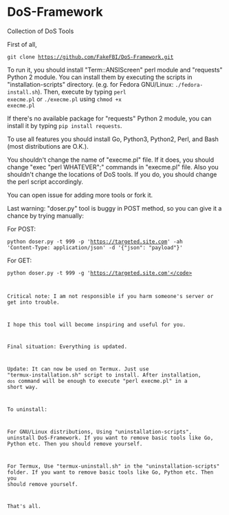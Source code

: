 # DoS-Framework
Collection of DoS Tools

First of all,

<code>git clone https://github.com/FakeFBI/DoS-Framework.git</code>

To run it, you should install "Term::ANSIScreen" perl module and "requests" Python 2 module. You can install them by executing the scripts in "installation-scripts" directory. (e.g. for Fedora GNU/Linux: <code>./fedora-install.sh</code>). Then, execute by typing <code>perl execme.pl</code> or <code>./execme.pl</code> using <code>chmod +x execme.pl</code>

If there's no available package for "requests" Python 2 module, you can install it by typing <code>pip install requests</code>.

To use all features you should install Go, Python3, Python2, Perl, and Bash (most distributions are O.K.).

You shouldn't change the name of "execme.pl" file. If it does, you should change "exec "perl WHATEVER";" commands in "execme.pl" file. Also you shouldn't change the locations of DoS tools. If you do, you should change the perl script accordingly.

You can open issue for adding more tools or fork it.

Last warning: "doser.py" tool is buggy in POST method, so you can give it a chance by trying manually:

For POST:

<code>python doser.py -t 999 -p 'https://targeted.site.com' -ah 'Content-Type: application/json' -d '{"json": "payload"}'</code>

For GET:

<code>python doser.py -t 999 -g 'https://targeted.site.com'</code>

Critical note: I am not responsible if you harm someone's server or get into trouble.

I hope this tool will become inspiring and useful for you.

Final situation: Everything is updated.

Update: It can now be used on Termux. Just use "termux-installation.sh" script to install. After installation, <code>dos</code> command will be enough to execute "perl execme.pl" in a short way.

To uninstall:

For GNU/Linux distributions,
Using "uninstallation-scripts", uninstall DoS-Framework. If you want to remove basic tools like Go, Python etc. Then you should remove yourself.

For Termux,
Use "termux-uninstall.sh" in the "uninstallation-scripts" folder. If you want to remove basic tools like Go, Python etc. Then you should remove yourself.

That's all.
